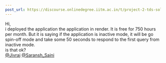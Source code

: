 ```yaml
---
post_url: https://discourse.onlinedegree.iitm.ac.in/t/project-2-tds-solver-discussion-thread/169029/212
---
```

Hi,  
i deployed the application the application in render. It is free for 750 hours per month. But it is saying if the application is inactive mode, it will be go spin-off mode and take some 50 seconds to respond to the first query from inactive mode.  
is that ok?  
[@Jivraj](/u/jivraj) [@Saransh\_Saini](/u/saransh_saini)
